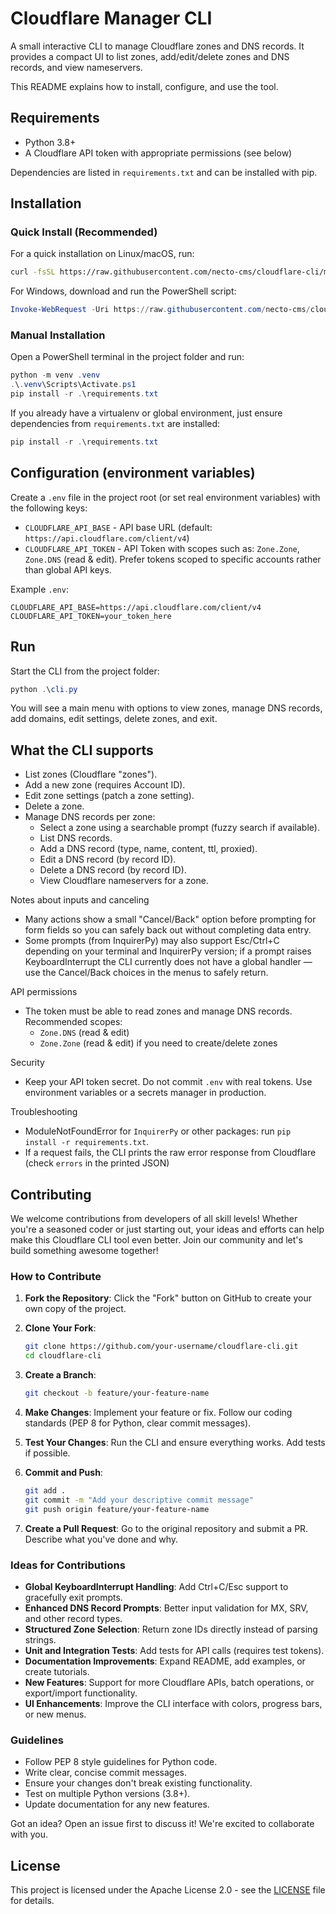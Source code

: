 # Cloudflare Manager CLI

A small interactive CLI to manage Cloudflare zones and DNS records. It provides a compact UI to list zones, add/edit/delete zones and DNS records, and view nameservers.

This README explains how to install, configure, and use the tool.

## Requirements
- Python 3.8+
- A Cloudflare API token with appropriate permissions (see below)

Dependencies are listed in `requirements.txt` and can be installed with pip.

## Installation

### Quick Install (Recommended)
For a quick installation on Linux/macOS, run:

```bash
curl -fsSL https://raw.githubusercontent.com/necto-cms/cloudflare-cli/main/install.sh | bash
```

For Windows, download and run the PowerShell script:

```powershell
Invoke-WebRequest -Uri https://raw.githubusercontent.com/necto-cms/cloudflare-cli/main/install.ps1 -OutFile install.ps1; .\install.ps1
```

### Manual Installation
Open a PowerShell terminal in the project folder and run:

```powershell
python -m venv .venv
.\.venv\Scripts\Activate.ps1
pip install -r .\requirements.txt
```

If you already have a virtualenv or global environment, just ensure dependencies from `requirements.txt` are installed:

```powershell
pip install -r .\requirements.txt
```

## Configuration (environment variables)
Create a `.env` file in the project root (or set real environment variables) with the following keys:

- `CLOUDFLARE_API_BASE` - API base URL (default: `https://api.cloudflare.com/client/v4`)
- `CLOUDFLARE_API_TOKEN` - API Token with scopes such as: `Zone.Zone`, `Zone.DNS` (read & edit). Prefer tokens scoped to specific accounts rather than global API keys.

Example `.env`:

```
CLOUDFLARE_API_BASE=https://api.cloudflare.com/client/v4
CLOUDFLARE_API_TOKEN=your_token_here
```

## Run
Start the CLI from the project folder:

```powershell
python .\cli.py
```

You will see a main menu with options to view zones, manage DNS records, add domains, edit settings, delete zones, and exit.

## What the CLI supports
- List zones (Cloudflare "zones").
- Add a new zone (requires Account ID).
- Edit zone settings (patch a zone setting).
- Delete a zone.
- Manage DNS records per zone:
  - Select a zone using a searchable prompt (fuzzy search if available).
  - List DNS records.
  - Add a DNS record (type, name, content, ttl, proxied).
  - Edit a DNS record (by record ID).
  - Delete a DNS record (by record ID).
  - View Cloudflare nameservers for a zone.

Notes about inputs and canceling
- Many actions show a small "Cancel/Back" option before prompting for form fields so you can safely back out without completing data entry.
- Some prompts (from InquirerPy) may also support Esc/Ctrl+C depending on your terminal and InquirerPy version; if a prompt raises KeyboardInterrupt the CLI currently does not have a global handler — use the Cancel/Back choices in the menus to safely return.

API permissions
- The token must be able to read zones and manage DNS records. Recommended scopes:
  - `Zone.DNS` (read & edit)
  - `Zone.Zone` (read & edit) if you need to create/delete zones

Security
- Keep your API token secret. Do not commit `.env` with real tokens. Use environment variables or a secrets manager in production.

Troubleshooting
- ModuleNotFoundError for `InquirerPy` or other packages: run `pip install -r requirements.txt`.
- If a request fails, the CLI prints the raw error response from Cloudflare (check `errors` in the printed JSON)

## Contributing

We welcome contributions from developers of all skill levels! Whether you're a seasoned coder or just starting out, your ideas and efforts can help make this Cloudflare CLI tool even better. Join our community and let's build something awesome together!

### How to Contribute

1. **Fork the Repository**: Click the "Fork" button on GitHub to create your own copy of the project.

2. **Clone Your Fork**: 
   ```bash
   git clone https://github.com/your-username/cloudflare-cli.git
   cd cloudflare-cli
   ```

3. **Create a Branch**: 
   ```bash
   git checkout -b feature/your-feature-name
   ```

4. **Make Changes**: Implement your feature or fix. Follow our coding standards (PEP 8 for Python, clear commit messages).

5. **Test Your Changes**: Run the CLI and ensure everything works. Add tests if possible.

6. **Commit and Push**:
   ```bash
   git add .
   git commit -m "Add your descriptive commit message"
   git push origin feature/your-feature-name
   ```

7. **Create a Pull Request**: Go to the original repository and submit a PR. Describe what you've done and why.

### Ideas for Contributions

- **Global KeyboardInterrupt Handling**: Add Ctrl+C/Esc support to gracefully exit prompts.
- **Enhanced DNS Record Prompts**: Better input validation for MX, SRV, and other record types.
- **Structured Zone Selection**: Return zone IDs directly instead of parsing strings.
- **Unit and Integration Tests**: Add tests for API calls (requires test tokens).
- **Documentation Improvements**: Expand README, add examples, or create tutorials.
- **New Features**: Support for more Cloudflare APIs, batch operations, or export/import functionality.
- **UI Enhancements**: Improve the CLI interface with colors, progress bars, or new menus.

### Guidelines

- Follow PEP 8 style guidelines for Python code.
- Write clear, concise commit messages.
- Ensure your changes don't break existing functionality.
- Test on multiple Python versions (3.8+).
- Update documentation for any new features.

Got an idea? Open an issue first to discuss it! We're excited to collaborate with you.

## License

This project is licensed under the Apache License 2.0 - see the [LICENSE](LICENSE) file for details.
